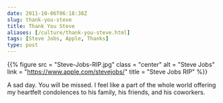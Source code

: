 ```yaml
--- 
date: 2011-10-06T06:18:38Z
slug: thank-you-steve
title: Thank You Steve
aliases: [/culture/thank-you-steve.html]
tags: [Steve Jobs, Apple, Thanks]
type: post
---
```


{{% figure
    src   = "Steve-Jobs-RIP.jpg"
    class = "center"
    alt   = "Steve Jobs"
    link  = "https://www.apple.com/stevejobs/"
    title = "Steve Jobs RIP"
%}}

A sad day. You will be missed. I feel like a part of the whole world offering my
heartfelt condolences to his family, his friends, and his coworkers.
